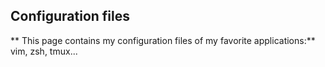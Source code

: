 ## Configuration files
** This page contains my configuration files of my favorite applications:**  
vim, zsh, tmux...
